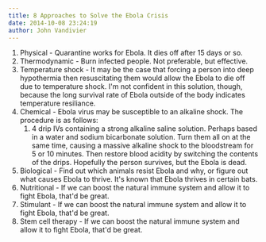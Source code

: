 ```yaml
---
title: 8 Approaches to Solve the Ebola Crisis
date: 2014-10-08 23:24:19
author: John Vandivier
---
```




<ol>
	<li>Physical - Quarantine works for Ebola. It dies off after 15 days or so.</li>
	<li>Thermodynamic - Burn infected people. Not preferable, but effective.</li>
	<li>Temperature shock - It may be the case that forcing a person into deep hypothermia then resuscitating them would allow the Ebola to die off due to temperature shock. I'm not confident in this solution, though, because the long survival rate of Ebola outside of the body indicates temperature resiliance.</li>
	<li>Chemical - Ebola virus may be susceptible to an alkaline shock. The procedure is as follows:
<ol>
	<li>4 drip IVs containing a strong alkaline saline solution. Perhaps based in a water and sodium bicarbonate solution. Turn them all on at the same time, causing a massive alkaline shock to the bloodstream for 5 or 10 minutes. Then restore blood acidity by switching the contents of the drips. Hopefully the person survives, but the Ebola is dead.</li>
</ol>
</li>
	<li>Biological - Find out which animals resist Ebola and why, or figure out what causes Ebola to thrive. It's known that Ebola thrives in certain bats.</li>
	<li>Nutritional - If we can boost the natural immune system and allow it to fight Ebola, that'd be great.</li>
	<li>Stimulant - If we can boost the natural immune system and allow it to fight Ebola, that'd be great.</li>
	<li>Stem cell therapy - If we can boost the natural immune system and allow it to fight Ebola, that'd be great.</li>
</ol>